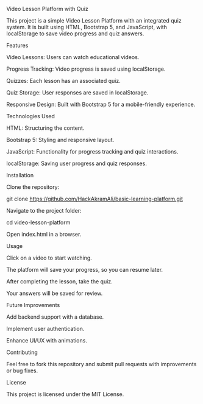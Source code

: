 Video Lesson Platform with Quiz

This project is a simple Video Lesson Platform with an integrated quiz system. It is built using HTML, Bootstrap 5, and JavaScript, with localStorage to save video progress and quiz answers.

Features

Video Lessons: Users can watch educational videos.

Progress Tracking: Video progress is saved using localStorage.

Quizzes: Each lesson has an associated quiz.

Quiz Storage: User responses are saved in localStorage.

Responsive Design: Built with Bootstrap 5 for a mobile-friendly experience.

Technologies Used

HTML: Structuring the content.

Bootstrap 5: Styling and responsive layout.

JavaScript: Functionality for progress tracking and quiz interactions.

localStorage: Saving user progress and quiz responses.

Installation

Clone the repository:

git clone https://github.com/HackAkramAli/basic-learning-platform.git

Navigate to the project folder:

cd video-lesson-platform

Open index.html in a browser.

Usage

Click on a video to start watching.

The platform will save your progress, so you can resume later.

After completing the lesson, take the quiz.

Your answers will be saved for review.

Future Improvements

Add backend support with a database.

Implement user authentication.

Enhance UI/UX with animations.

Contributing

Feel free to fork this repository and submit pull requests with improvements or bug fixes.

License

This project is licensed under the MIT License.

